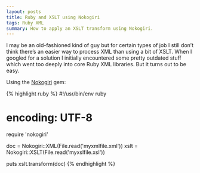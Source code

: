 ```yaml
---
layout: posts
title: Ruby and XSLT using Nokogiri
tags: Ruby XML
summary: How to apply an XSLT transform using Nokogiri.
---
```


I may be an old-fashioned kind of guy but for certain types of job I still don’t think there’s an easier way to process XML than using a bit of XSLT. When I googled for a solution I initially encountered some pretty outdated stuff which went too deeply into core Ruby XML libraries. But it turns out to be easy.

Using the [Nokogiri](http://nokogiri.org/) gem:

{% highlight ruby %}
#!/usr/bin/env ruby
# encoding: UTF-8

require 'nokogiri'

doc = Nokogiri::XML(File.read('myxmlfile.xml'))
xslt = Nokogiri::XSLT(File.read('myxslfile.xsl'))

puts xslt.transform(doc)
{% endhighlight %}